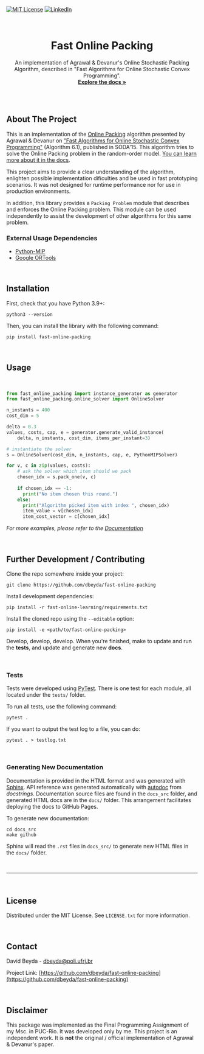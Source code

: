 <!-- PROJECT SHIELDS -->
<!--
*** I'm using markdown "reference style" links for readability.
*** Reference links are enclosed in brackets [ ] instead of parentheses ( ).
*** See the bottom of this document for the declaration of the reference variables
*** for contributors-url, forks-url, etc. This is an optional, concise syntax you may use.
*** https://www.markdownguide.org/basic-syntax/#reference-style-links
-->
[![MIT License][license-shield]][license-url]
[![LinkedIn][linkedin-shield]][linkedin-url]


<!-- PROJECT LOGO -->
<br />
  <h1 align="center">Fast Online Packing</h1>

  <p align="center">
    An implementation of Agrawal &amp; Devanur's Online Stochastic Packing Algorithm, described in "Fast Algorithms for Online Stochastic Convex Programming".
    <br />
    <a href="https://dbeyda.github.io/fast-online-packing/"><strong>Explore the docs »</strong></a>
  </p>
</p>
<br />
<br />




<!-- ABOUT THE PROJECT -->
## About The Project

This is an implementation of the [Online Packing](https://dbeyda.github.io/fast-online-packing/) algorithm presented by Agrawal  &amp; Devanur on ["Fast Algorithms for Online Stochastic Convex Programming"](https://dl.acm.org/doi/10.5555/2722129.2722222) (Algorithm 6.1), published in SODA'15. This algorithm tries to solve the Online Packing problem in the random-order model. [You can learn more about it in the docs](https://dbeyda.github.io/fast-online-packing/).


This project aims to provide a clear understanding of the algorithm, enlighten possible implementation dificulties and be used in fast prototyping scenarios. It was not designed for runtime performance nor for use in production environments.

In addition, this library provides a `Packing Problem` module that describes and enforces the Online Packing problem. This module can be used independently to assist the development of other algorithms for this same problem.  


### External Usage Dependencies

* [Python-MIP](https://www.python-mip.com/)
* [Google ORTools](https://developers.google.com/optimization)


<br />

<!-- GETTING STARTED -->
## Installation

First, check that you have Python 3.9+:
```
python3 --version
```

 Then, you can install the library with the following command:

```sh
pip install fast-online-packing
```


<br />

<!-- USAGE EXAMPLES -->
## Usage

<br />

```python
from fast_online_packing import instance_generator as generator
from fast_online_packing.online_solver import OnlineSolver

n_instants = 400
cost_dim = 5

delta = 0.3
values, costs, cap, e = generator.generate_valid_instance(
    delta, n_instants, cost_dim, items_per_instant=3)

# instantiate the solver
s = OnlineSolver(cost_dim, n_instants, cap, e, PythonMIPSolver)

for v, c in zip(values, costs):
    # ask the solver which item should we pack
    chosen_idx = s.pack_one(v, c)
    
    if chosen_idx == -1:
      print("No item chosen this round.")
    else:
      print("Algorithm picked item with index ", chosen_idx)
      item_value = v[chosen_idx]
      item_cost_vector = c[chosen_idx]
```

_For more examples, please refer to the [Documentation](https://dbeyda.github.io/fast-online-packing/)_


<br />

<!-- Further Development -->
## Further Development / Contributing

Clone the repo somewhere inside your project:
```
git clone https://github.com/dbeyda/fast-online-packing
```

Install development dependencies:
```
pip install -r fast-online-learning/requirements.txt
```

Install the cloned repo using the `--editable` option:
```
pip install -e <path/to/fast-online-packing>
```

Develop, develop, develop. When you're finished, make to update and run the **tests**, and update and generate new **docs**. 

<br />

### Tests
Tests were developed using [PyTest](https://pytest.org/). There is one test for each module, all located under the `tests/` folder.

To run all tests, use the following command:
```
pytest .
```

If you want to output the test log to a file, you can do:
```
pytest . > testlog.txt
```

<br />

### Generating New Documentation

Documentation is provided in the HTML format and was generated with [Sphinx](https://www.sphinx-doc.org/). API reference was generated automatically with [autodoc](https://www.sphinx-doc.org/en/master/usage/extensions/autodoc.html) from _docstrings_. Documentation source files are found in the `docs_src` folder, and generated HTML docs are in the `docs/` folder. This arrangement facilitates deploying the docs to GitHub Pages. 

To generate new documentation:
```
cd docs_src
make github
```

Sphinx will read the `.rst` files in `docs_src/` to generate new HTML files in the `docs/` folder.

<br />

---

<br />

<!-- LICENSE -->
## License

Distributed under the MIT License. See `LICENSE.txt` for more information.


<br />

<!-- CONTACT -->
## Contact

David Beyda - dbeyda@poli.ufrj.br

Project Link: [https://github.com/dbeyda/fast-online-packing](https://github.com/dbeyda/fast-online-packing)


<br />

<!-- DISCLAIMER -->
## Disclaimer
This package was implemented as the Final Programming Assignment of my Msc. in PUC-Rio. It was developed only by me. This project is an independent work. It is **not** the original / official implementation of Agrawal &amp; Devanur's paper. 


<!-- MARKDOWN LINKS & IMAGES -->
<!-- https://www.markdownguide.org/basic-syntax/#reference-style-links -->
[license-shield]: https://img.shields.io/github/license/dbeyda/fast-online-packing.svg?style=for-the-badge
[license-url]: https://github.com/dbeyda/fast-online-packing/blob/master/LICENSE.txt
[linkedin-shield]: https://img.shields.io/badge/-LinkedIn-black.svg?style=for-the-badge&logo=linkedin&colorB=555
[linkedin-url]: https://www.linkedin.com/in/david-beyda/